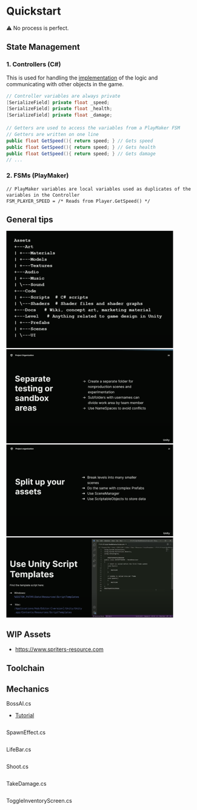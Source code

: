 # Quickstart

:warning: No process is perfect.

## State Management 
### 1. Controllers (C#)
This is used for handling the <u>implementation</u> of the logic and communicating with other objects in the game.
```cs
// Controller variables are always private
[SerializeField] private float _speed;
[SerializeField] private float _health;
[SerializeField] private float _damage;

// Getters are used to access the variables from a PlayMaker FSM
// Getters are written on one line
public float GetSpeed(){ return speed; } // Gets speed
public float GetSpeed(){ return speed; } // Gets health
public float GetSpeed(){ return speed; } // Gets damage
// ...
```

### 2. FSMs (PlayMaker)
```
// PlayMaker variables are local variables used as duplicates of the variables in the Controller
FSM_PLAYER_SPEED = /* Reads from Player.GetSpeed() */
```


## General tips
<img src="dir.png" width="440" />
<img src="01.png" width="440" />
<img src="02.png" width="440" />
<img src="03.png" width="440" />

## WIP Assets
+ https://www.spriters-resource.com

## Toolchain


## Mechanics
BossAI.cs
+ [Tutorial](https://www.youtube.com/watch?v=X7VwAGvAOIw)
```cs

```

SpawnEffect.cs
```cs

```

LifeBar.cs
```cs

```

Shoot.cs
```cs

```

TakeDamage.cs
```cs

```

ToggleInventoryScreen.cs
```cs

```
